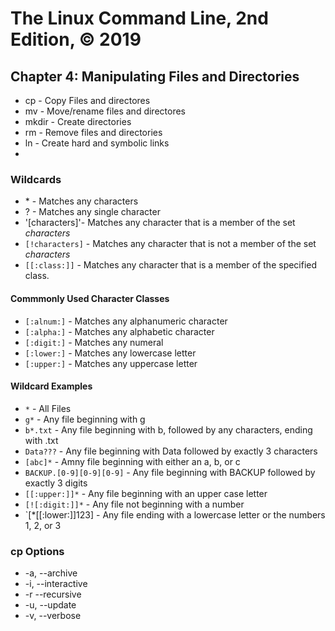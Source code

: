 # The Linux Command Line, 2nd Edition, © 2019

## Chapter 4: Manipulating Files and Directories

* cp - Copy Files and directores
* mv - Move/rename files and directores
* mkdir - Create directories
* rm - Remove files and directories
* ln - Create hard and symbolic links
* 
### Wildcards

* \* - Matches any characters
* \? - Matches any single character
* '[characters]'- Matches any character that is a member of the set _characters_
* `[!characters]` - Matches any character that is not a member of the set _characters_
* `[[:class:]]` - Matches any character that is a member of the specified class.


#### Commmonly Used Character Classes

* `[:alnum:]` - Matches any alphanumeric character
* `[:alpha:]` - Matches any alphabetic character
* `[:digit:]` - Matches any numeral
* `[:lower:]` - Matches any lowercase letter
* `[:upper:]` - Matches any uppercase letter

#### Wildcard Examples

* `*` - All Files
* `g*` - Any file beginning with g
* `b*.txt` - Any file beginning with b, followed by any characters, ending with .txt
* `Data???` - Any file beginning with Data followed by exactly 3 characters
* `[abc]*` - Amny file beginning with either an a, b, or c
* `BACKUP.[0-9][0-9][0-9]` - Any file beginning with BACKUP followed by exactly 3 digits
* `[[:upper:]]*` - Any file beginning with an upper case letter
* `[![:digit:]]*` - Any file not beginning with a number
* `[*[[:lower:]]123] - Any file ending with a lowercase letter or the numbers 1, 2, or 3

### cp Options

* -a, --archive
* -i, --interactive
* -r --recursive
* -u, --update
* -v, --verbose